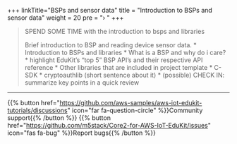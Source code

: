 +++
linkTitle="BSPs and sensor data"
title = "Introduction to BSPs and sensor data"
weight = 20
pre = "› "
+++

>
> SPEND SOME TIME with the introduction to bsps and libraries 
>
> Brief introduction to BSP and reading device sensor data.
>     * Introduction to BSPs and libraries
>         * What is a BSP and why do i care?
>         * highlight EduKit’s “top 5” BSP API’s and their respective API reference 
>         * Other libraries that are included in project template
>             * C-SDK
>             * cryptoauthlib (short sentence about it)
>     * (possible) CHECK IN: summarize key points in a quick review






---
{{% button href="https://github.com/aws-samples/aws-iot-edukit-tutorials/discussions" icon="far fa-question-circle" %}}Community support{{% /button %}} {{% button href="https://github.com/m5stack/Core2-for-AWS-IoT-EduKit/issues" icon="fas fa-bug" %}}Report bugs{{% /button %}}